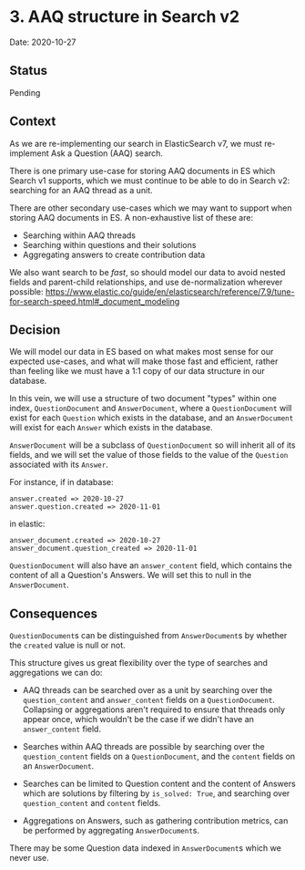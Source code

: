 # 3. AAQ structure in Search v2

Date: 2020-10-27

## Status

Pending

## Context

As we are re-implementing our search in ElasticSearch v7,
we must re-implement Ask a Question (AAQ) search.

There is one primary use-case for storing AAQ documents in ES which Search v1 supports,
which we must continue to be able to do in Search v2:
searching for an AAQ thread as a unit.

There are other secondary use-cases which we may want to support when storing AAQ documents in ES.
A non-exhaustive list of these are:
* Searching within AAQ threads
* Searching within questions and their solutions
* Aggregating answers to create contribution data

We also want search to be *fast*,
so should model our data to avoid nested fields and parent-child relationships,
and use de-normalization wherever possible:
https://www.elastic.co/guide/en/elasticsearch/reference/7.9/tune-for-search-speed.html#_document_modeling

## Decision

We will model our data in ES based on what makes most sense for our expected use-cases,
and what will make those fast and efficient,
rather than feeling like we must have a 1:1 copy of our data structure in our database.

In this vein, we will use a structure of two document "types" within one index,
`QuestionDocument` and `AnswerDocument`,
where a `QuestionDocument` will exist for each `Question` which exists in the database,
and an `AnswerDocument` will exist for each `Answer` which exists in the database.

`AnswerDocument` will be a subclass of `QuestionDocument` so will inherit all of its fields,
and we will set the value of those fields to the value of the `Question` associated with its `Answer`.

For instance, if in database:

```
answer.created => 2020-10-27
answer.question.created => 2020-11-01
```

in elastic:

```
answer_document.created => 2020-10-27
answer_document.question_created => 2020-11-01
```

`QuestionDocument` will also have an `answer_content` field,
which contains the content of all a Question's Answers.
We will set this to null in the `AnswerDocument`.

## Consequences

`QuestionDocument`s can be distinguished from `AnswerDocument`s by whether the `created` value is null or not.

This structure gives us great flexibility over the type of searches and aggregations we can do:

* AAQ threads can be searched over as a unit by searching over the `question_content` and `answer_content` fields on a `QuestionDocument`.
Collapsing or aggregations aren't required to ensure that threads only appear once,
which wouldn't be the case if we didn't have an `answer_content` field.

* Searches within AAQ threads are possible by searching over the `question_content` fields on a `QuestionDocument`,
and the `content` fields on an `AnswerDocument`.

* Searches can be limited to Question content and the content of Answers which are solutions by filtering by `is_solved: True`,
and searching over `question_content` and `content` fields.

* Aggregations on Answers,
such as gathering contribution metrics,
can be performed by aggregating `AnswerDocument`s.

There may be some Question data indexed in `AnswerDocument`s which we never use.
